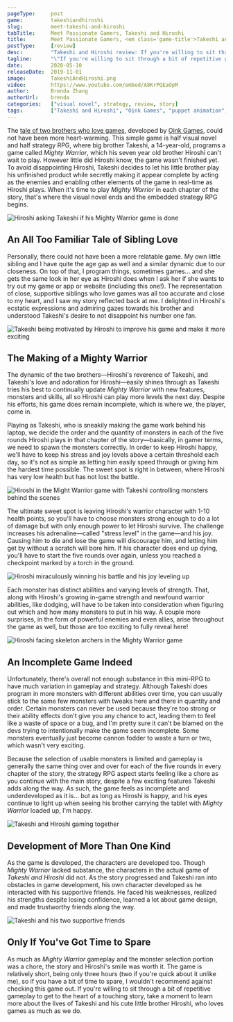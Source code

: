 ```yaml
---
pageType:     post
game:         takeshiandhiroshi
slug:         meet-takeshi-and-hiroshi
tabTitle:     Meet Passionate Gamers, Takeshi and Hiroshi
title:        Meet Passionate Gamers, <em class='game-title'>Takeshi and Hiroshi</em>
postType:     [review]
desc:         "Takeshi and Hiroshi review: If you're willing to sit through a bit of repetitive gameplay to get to the heart of a touching story, take a moment to learn more about the lives of Takeshi and his cute little brother Hiroshi, who loves games as much as we do."
tagline:      "\"If you're willing to sit through a bit of repetitive gameplay to get to the heart of a touching story, take a moment to learn more about the lives of Takeshi and his cute little brother Hiroshi, who loves games as much as we do.\""
date:         2020-05-10
releaseDate:  2019-11-01
image:        TakeshiAndHiroshi.png
video:        https://www.youtube.com/embed/A8KrPQEaOpM
author:       Brenda Zhang
authorUrl:    brenda
categories:   ["visual novel", strategy, review, story]
tags:         ["Takeshi and Hiroshi", "Oink Games", "puppet animation", iOS]
---
```

The [tale of two brothers who love games](https://apps.apple.com/us/app/takeshi-and-hiroshi/id1471596310), developed by [Oink Games](https://apps.apple.com/us/developer/oink-games-inc/id532425963), could not have been more heart-warming. This simple game is half visual novel and half strategy RPG, where big brother Takeshi, a 14-year-old, programs a game called *Mighty Warrior*, which his seven year old brother Hiroshi can't wait to play. However little did Hiroshi know, the game wasn't finished yet. To avoid disappointing Hiroshi, Takeshi decides to let his little brother play his unfinished product while secretly making it appear complete by acting as the enemies and enabling other elements of the game in real-time as Hiroshi plays. When it's time to play *Mighty Warrior* in each chapter of the story, that's where the visual novel ends and the embedded strategy RPG begins.

![Hiroshi asking Takeshi if his Mighty Warrior game is done][image0]

## An All Too Familiar Tale of Sibling Love

Personally, there could not have been a more relatable game. My own little sibling and I have quite the age gap as well and a similar dynamic due to our closeness. On top of that, I program things, sometimes games... and she gets the same look in her eye as Hiroshi does when I ask her if she wants to try out my game or app or website (including this one!). The representation of close, supportive siblings who love games was all too accurate and close to my heart, and I saw my story reflected back at me. I delighted in Hiroshi's ecstatic expressions and admiring gazes towards his brother and understood Takeshi's desire to not disappoint his number one fan.

![Takeshi being motivated by Hiroshi to improve his game and make it more exciting][image1]

## The Making of a Mighty Warrior

The dynamic of the two brothers—Hiroshi's reverence of Takeshi, and Takeshi's love and adoration for Hiroshi—easily shines through as Takeshi tries his best to continually update *Mighty Warrior* with new features, monsters and skills, all so Hiroshi can play more levels the next day. Despite his efforts, his game does remain incomplete, which is where we, the player, come in.

Playing as Takeshi, who is sneakily making the game work behind his laptop, we decide the order and the quantity of monsters in each of the five rounds Hiroshi plays in that chapter of the story—basically, in gamer terms, we need to spawn the monsters correctly. In order to keep Hiroshi happy, we'll have to keep his stress and joy levels above a certain threshold each day, so it's not as simple as letting him easily speed through or giving him the hardest time possible. The sweet spot is right in between, where Hiroshi has very low health but has not lost the battle.

![Hiroshi in the Might Warrior game with Takeshi controlling monsters behind the scenes][image2]

The ultimate sweet spot is leaving Hiroshi's warrior character with 1-10 health points, so you'll have to choose monsters strong enough to do a lot of damage but with only enough power to let Hiroshi survive. The challenge increases his adrenaline—called "stress level" in the game—and his joy. Causing him to die and lose the game will discourage him, and letting him get by without a scratch will bore him. If his character does end up dying, you'll have to start the five rounds over again, unless you reached a checkpoint marked by a torch in the ground.

![Hiroshi miraculously winning his battle and his joy leveling up][image3]

Each monster has distinct abilities and varying levels of strength. That, along with Hiroshi's growing in-game strength and newfound warrior abilities, like dodging, will have to be taken into consideration when figuring out which and how many monsters to put in his way. A couple more surprises, in the form of powerful enemies and even allies, arise throughout the game as well, but those are too exciting to fully reveal here!

![Hiroshi facing skeleton archers in the Mighty Warrior game][image4]

## An Incomplete Game Indeed

Unfortunately, there's overall not enough substance in this mini-RPG to have much variation in gameplay and strategy. Although Takeshi does program in more monsters with different abilities over time, you can usually stick to the same few monsters with tweaks here and there in quantity and order. Certain monsters can never be used because they're too strong or their ability effects don't give you any chance to act, leading them to feel like a waste of space or a bug, and I'm pretty sure it can't be blamed on the devs trying to intentionally make the game seem incomplete. Some monsters eventually just become cannon fodder to waste a turn or two, which wasn't very exciting.

Because the selection of usable monsters is limited and gameplay is generally the same thing over and over for each of the five rounds in every chapter of the story, the strategy RPG aspect starts feeling like a chore as you continue with the main story, despite a few exciting features Takeshi adds along the way. As such, the game feels as incomplete and underdeveloped as it is... but as long as Hiroshi is happy, and his eyes continue to light up when seeing his brother carrying the tablet with *Mighty Warrior* loaded up, I'm happy.

![Takeshi and Hiroshi gaming together][image5]

## Development of More Than One Kind

As the game is developed, the characters are developed too. Though *Mighty Warrior* lacked substance, the characters in the actual game of *Takeshi and Hiroshi* did not. As the story progressed and Takeshi ran into obstacles in game development, his own character developed as he interacted with his supportive friends. He faced his weaknesses, realized his strengths despite losing confidence, learned a lot about game design, and made trustworthy friends along the way.

![Takeshi and his two supportive friends][image6]

## Only If You've Got Time to Spare

As much as *Mighty Warrior* gameplay and the monster selection portion was a chore, the story and Hiroshi's smile was worth it. The game is relatively short, being only three hours (two if you're quick about it unlike me), so if you have a bit of time to spare, I wouldn't recommend against checking this game out. If you're willing to sit through a bit of repetitive gameplay to get to the heart of a touching story, take a moment to learn more about the lives of Takeshi and his cute little brother Hiroshi, who loves games as much as we do.

[image0]: /images/post/takeshiandhiroshi/TakeshiAndHiroshi0.png
[image1]: /images/post/takeshiandhiroshi/TakeshiAndHiroshi1.png
[image2]: /images/post/takeshiandhiroshi/TakeshiAndHiroshi2.png
[image3]: /images/post/takeshiandhiroshi/TakeshiAndHiroshi3.png
[image4]: /images/post/takeshiandhiroshi/TakeshiAndHiroshi4.png
[image5]: /images/post/takeshiandhiroshi/TakeshiAndHiroshi5.png
[image6]: /images/post/takeshiandhiroshi/TakeshiAndHiroshi6.png
